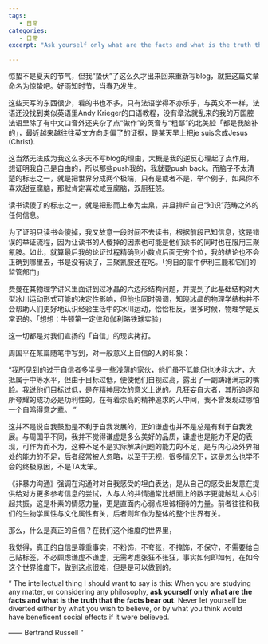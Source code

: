 ```yaml
---
tags:
   - 日常
categories:
   - 日常
excerpt: "Ask yourself only what are the facts and what is the truth that the facts bear out."

---
```




惊蛰不是夏天的节气，但我“蛰伏”了这么久才出来回来重新写blog，就把这篇文章命名为惊蛰吧。好雨知时节，当春乃发生。



这些天写的东西很少，看的书也不多，只有法语学得不亦乐乎，与英文不一样，法语还没找到类似英语里Andy Krieger的口语教程，没有章法就乱来的我的万国腔法语里除了有中文口音外还夹杂了点“做作”的英音与“粗鄙”的北美腔「都是我脑补的」，最近越来越往往英文方向走偏了的证据，是某天早上把je suis念成Jesus (Christ).



这当然无法成为我这么多天不写blog的理由，大概是我的逆反心理起了点作用，想证明我自己是自由的，所以那些push我的，我就要push back。而脑子不太清楚的标志之一，就是把世界分成两个极端，只有是或者不是，举个例子，如果你不喜欢甜豆腐脑，那就肯定喜欢咸豆腐脑，双厨狂怒。



读书读傻了的标志之一，就是把形而上奉为圭臬，并且排斥自己“知识”范畴之外的任何信息。



为了证明只读书会傻掉，我又故意一段时间不去读书，根据前段已知信息，这是错误的举证流程，因为让读书的人傻掉的因素也可能是他们读书的同时也在服用三聚氰胺。如此，就算最后我的论证过程精确到小数点后面无穷个位，我的结论也不会正确到哪里去，书是没有读了，三聚氰胺还在吃。「狗日的蒙牛伊利三鹿和它们的监管部门」



费曼在其物理学讲义里面讲到过冰晶的六边形结构问题，并提到了此基础结构对大型冰川运动形式可能的决定性影响，但他也同时强调，知晓冰晶的物理学结构并不会帮助人们更好地认识经验生活中的冰川运动，恰恰相反，很多时候，物理学是反常识的。「想想：牛顿第一定律和伽利略铁球实验」



这一切都是对我们宣扬的「自信」的现实拷打。



周国平在某篇随笔中写到，对一般意义上自信的人的印象：

“我所见到的过于自信者多半是一些浅薄的家伙，他们虽不低能但也决非大才，大抵属于中等水平，但由于目标过低，便使他们自视过高，露出了一副踌躇满志的嘴脸。我说他们目标过低，是在精神层次的意义上说的。凡狂妄自大者，其所追逐和所夸耀的成功必是功利性的。在有着崇高的精神追求的人中间，我不曾发现过哪怕一个自鸣得意之辈。 ”



这并不是说自我鼓励是不利于自我发展的，正如谦虚也并不是总是有利于自我发展。与周国平不同，我并不觉得谦虚是多么美好的品质，谦虚也是能力不足的表现，可作为而不为，这种不足不是实际解决问题的能力的不足，是与内心及外界相处的能力的不足，后者经常被人忽略，以至于无视，很多情况下，这是怎么也学不会的终极原因，不是TA太笨。



《非暴力沟通》强调在沟通时对自我感受的坦白表达，是从自己的感受出发意在提供给对方更多参考信息的尝试，人与人的共情通常比纸面上的数字更能触动人心引起共振，这是朴素的情感力量，更是直面内心弱点坦诚相待的力量。前者往往和我们的生物学属性与文化属性有关，后者则和作为整体的整个世界有关。



那么，什么是真正的自信？在我们这个维度的世界里，



我觉得，真正的自信是尊重事实，不粉饰，不夸张，不掩饰，不保守，不需要给自己贴标签，不必顾虑谦虚不谦虚，无需考虑张狂不张狂，事实如何即如何，在如今这个世界维度下，做到这点很难，但是是可以做到的。



“ The intellectual thing I should want to say is this: When you are studying any matter, or considering any philosophy, **ask yourself only what are the facts and what is the truth that the facts bear out**. Never let yourself be diverted either by what you wish to believe, or by what you think would have beneficent social effects if it were believed.

—— Bertrand Russell ”

​                     













